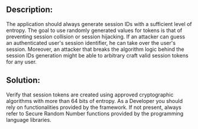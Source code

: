 ## Description:

The application should always generate session IDs with a sufficient level of entropy.
The goal to use randomly generated values for tokens is that of preventing session collision or session hijacking. If an attacker can guess an authenticated user's session identifier, he can take over the user's session. Moreover, an attacker that breaks the algorithm logic behind the session IDs generation might be able to arbitrary craft valid session tokens for any user.


## Solution:

Verify that session tokens are created using approved cryptographic algorithms with more than 64 bits of entropy. As a Developer you should rely on functionalities provided by the framework. If not present, always refer to Secure Random Number functions provided by the programming language libraries.
